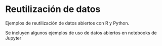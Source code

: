 # Reutilización de datos
Ejemplos de reutilización de datos abiertos con R y Python.

Se incluyen algunos ejemplos de uso de datos abiertos en notebooks de Jupyter
